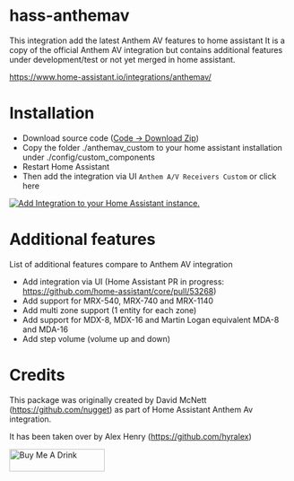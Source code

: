 # hass-anthemav

This integration add the latest Anthem AV features to home assistant
It is a copy of the official Anthem AV integration but contains additional features under development/test or not yet merged in home assistant.

https://www.home-assistant.io/integrations/anthemav/

# Installation

* Download source code ([Code -> Download Zip](https://github.com/Hyralex/hass-anthemav/archive/refs/heads/master.zip)) 
* Copy the folder ./anthemav_custom to your home assistant installation under ./config/custom_components
* Restart Home Assistant
* Then add the integration via UI `Anthem A/V Receivers Custom` or click here

[![Add Integration to your Home Assistant instance.](https://my.home-assistant.io/badges/config_flow_start.svg)](https://my.home-assistant.io/redirect/config_flow_start/?domain=anthemav_custom)

# Additional features
List of additional features compare to Anthem AV integration
* Add integration via UI (Home Assistant PR in progress: https://github.com/home-assistant/core/pull/53268)
* Add support for MRX-540, MRX-740 and MRX-1140
* Add multi zone support (1 entity for each zone)
* Add support for MDX-8, MDX-16 and Martin Logan equivalent MDA-8 and MDA-16
* Add step volume (volume up and down)

# Credits
This package was originally created by David McNett (https://github.com/nugget) as part of Home Assistant Anthem Av integration.

It has been taken over by Alex Henry (https://github.com/hyralex)


<a href="https://www.buymeacoffee.com/hyralex" target="_blank"><img src="https://cdn.buymeacoffee.com/buttons/v2/default-red.png" alt="Buy Me A Drink" style="height: 40px !important;width: 170px !important;" ></a>
